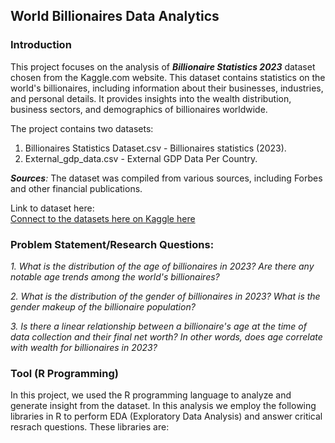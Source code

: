 ## World Billionaires Data Analytics

### Introduction
This project focuses on the analysis of _**Billionaire Statistics 2023**_ dataset chosen from the Kaggle.com website. This dataset contains statistics on the world's billionaires, including information about their businesses, industries, and personal details. It provides insights into the wealth distribution, business sectors, and demographics of billionaires worldwide.

The project contains two datasets:  
1. Billionaires Statistics Dataset.csv - Billionaires statistics (2023).  
2. External_gdp_data.csv - External GDP Data Per Country.

_**Sources**:_ The dataset was compiled from various sources, including Forbes and other financial publications.

Link to dataset here:  
[Connect to the datasets here on Kaggle here](https://www.kaggle.com/datasets/nelgiriyewithana/billionaires-statistics-dataset)


### Problem Statement/Research Questions:
 _1. What is the distribution of the age of billionaires in 2023? Are there any notable age trends among the world's billionaires?_  

 _2. What is the distribution of the gender of
billionaires in 2023? What is the gender makeup
of the billionaire population?_  

 _3. Is there a linear relationship between a billionaire's age at the time of data collection and their final net worth? In other words, does age correlate with wealth for billionaires in 2023?_

  ### Tool (R Programming)
  In this project, we used the R programming language to analyze and generate insight from the dataset. In this analysis we employ the following libraries in R to perform EDA (Exploratory Data Analysis) and answer critical resrach questions. These libraries are:


